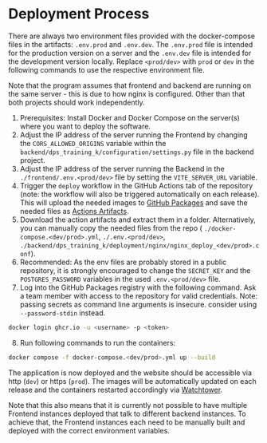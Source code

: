 # Deployment Process

There are always two environment files provided with the docker-compose files in the artifacts: `.env.prod` and `.env.dev`.
The `.env.prod` file is intended for the production version on a server and the `.env.dev` file is intended for the development version locally.
Replace `<prod/dev>` with `prod` or `dev` in the following commands to use the respective environment file.

Note that the program assumes that frontend and backend are running on the same server - this is due to how nginx is configured. Other than that 
both projects should work independently.

1. Prerequisites: Install Docker and Docker Compose on the server(s) where you want to deploy the software.
2. Adjust the IP address of the server running the Frontend by changing the `CORS_ALLOWED_ORIGINS` variable within the 
   `backend/dps_training_k/configuration/settings.py` file in the backend project.
3. Adjust the IP address of the server running the Backend in the `./frontend/.env.<prod/dev>` file by setting the `VITE_SERVER_URL` variable. 
4. Trigger the `deploy` workflow in the GitHub Actions tab of the repository (note: the workflow will also be triggered automatically on each
   release). This will upload the needed images to [GitHub Packages](https://github.com/orgs/hpi-sam/packages?repo_name=dps.training_k) and save
   the needed files as [Actions Artifacts](https://github.com/hpi-sam/dps.training_k/actions/workflows/deploy.yml).
5. Download the action artifacts and extract them in a folder. Alternatively, you can manually copy the needed files from the repo (
   `./docker-compose.<dev/prod>.yml`, `./.env.<prod/dev>`, `./backend/dps_training_k/deployment/nginx/nginx_deploy_<dev/prod>.conf`).
6. Recommended: As the env files are probably stored in a public repository, it is strongly encouraged to change the `SECRET_KEY` and the
   `POSTGRES_PASSWORD` variables in the used `.env.<prod/dev>` file.
7. Log into the GitHub Packages registry with the following command. Ask a team member with access to the repository for valid credentials. Note: 
   passing secrets as command line arguments is insecure. consider using `--password-stdin` instead.
```bash
docker login ghcr.io -u <username> -p <token>
```
8. Run following commands to run the containers:
```bash
docker compose -f docker-compose.<dev/prod>.yml up --build
```

The application is now deployed and the website should be accessible via http (`dev`) or https (`prod`). The images will be automatically updated on each 
release and the containers restarted accordingly via [Watchtower](https://github.com/containrrr/watchtower).

Note that this also means that it is currently not possible to have multiple Frontend instances deployed that talk to different backend instances.
To achieve that, the Frontend instances each need to be manually built and deployed with the correct environment variables.